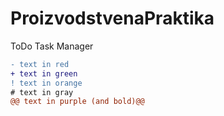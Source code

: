# ProizvodstvenaPraktika
ToDo Task Manager
```diff
- text in red
+ text in green
! text in orange
# text in gray
@@ text in purple (and bold)@@
```
